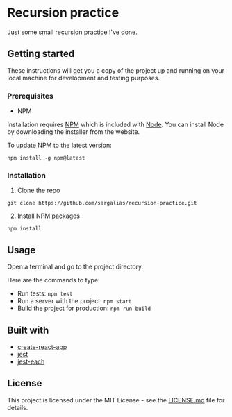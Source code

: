 # Recursion practice

Just some small recursion practice I've done.

## Getting started

These instructions will get you a copy of the project up and running on your local machine for development and testing purposes.

### Prerequisites

- NPM

Installation requires [NPM](https://www.npmjs.com/) which is included with [Node](https://nodejs.org/). You can install Node by downloading the installer from the website.

To update NPM to the latest version:

```
npm install -g npm@latest
```

### Installation

1. Clone the repo

```
git clone https://github.com/sargalias/recursion-practice.git
```

2. Install NPM packages

```
npm install
```

## Usage

Open a terminal and go to the project directory.

Here are the commands to type:

- Run tests: `npm test`
- Run a server with the project: `npm start`
- Build the project for production: `npm run build`

## Built with

- [create-react-app](https://github.com/facebook/create-react-app)
- [jest](https://github.com/facebook/jest)
- [jest-each](https://github.com/mattphillips/jest-each)

## License

This project is licensed under the MIT License - see the [LICENSE.md](LICENSE.md) file for details.
